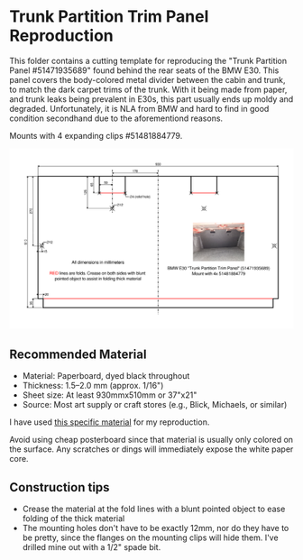 # Trunk Partition Trim Panel Reproduction

This folder contains a cutting template for reproducing the "Trunk Partition Panel #51471935689" found behind the rear seats of the BMW E30. This panel covers the body-colored metal divider between the cabin and trunk, to match the dark carpet trims of the trunk. With it being made from paper, and trunk leaks being prevalent in E30s, this part usually ends up moldy and degraded. Unfortunately, it is NLA from BMW and hard to find in good condition secondhand due to the aforementiond reasons. 

Mounts with 4 expanding clips #51481884779.

![e30_trunk_partion_trim.png](e30_trunk_partion_trim.png)

## Recommended Material

- Material: Paperboard, dyed black throughout
- Thickness: 1.5–2.0 mm (approx. 1/16")
- Sheet size: At least 930mmx510mm or 37"x21" 
- Source: Most art supply or craft stores (e.g., Blick, Michaels, or similar)

I have used [this specific material](https://www.deserres.ca/products/peterboro-black-on-black-cardboard?srsltid=AfmBOoocEm6i-aeVCU5hZLOetc5aoGgr1GNlRYw3pnXa67AJTuiKjQNV&variant=39426648178821) for my reproduction.

Avoid using cheap posterboard since that material is usually only colored on the surface. Any scratches or dings will immediately expose the white paper core.

## Construction tips

- Crease the material at the fold lines with a blunt pointed object to ease folding of the thick material
- The mounting holes don't have to be exactly 12mm, nor do they have to be pretty, since the flanges on the mounting clips will hide them. I've drilled mine out with a 1/2" spade bit.
